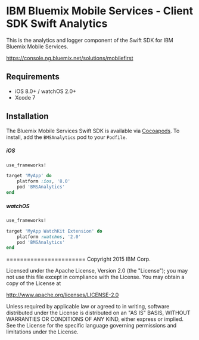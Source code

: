 IBM Bluemix Mobile Services - Client SDK Swift Analytics
===================================================

This is the analytics and logger component of the Swift SDK for IBM Bluemix Mobile Services. 

https://console.ng.bluemix.net/solutions/mobilefirst


## Requirements
* iOS 8.0+ / watchOS 2.0+
* Xcode 7


## Installation
The Bluemix Mobile Services Swift SDK is available via [Cocoapods](http://cocoapods.org/). 
To install, add the `BMSAnalytics` pod to your `Podfile`.

##### iOS
```ruby
use_frameworks!

target 'MyApp' do
    platform :ios, '8.0'
    pod 'BMSAnalytics'
end
```

##### watchOS
```ruby
use_frameworks!

target 'MyApp WatchKit Extension' do
    platform :watchos, '2.0'
    pod 'BMSAnalytics'
end
```


=======================
Copyright 2015 IBM Corp.

Licensed under the Apache License, Version 2.0 (the "License");
you may not use this file except in compliance with the License.
You may obtain a copy of the License at

http://www.apache.org/licenses/LICENSE-2.0

Unless required by applicable law or agreed to in writing, software
distributed under the License is distributed on an "AS IS" BASIS,
WITHOUT WARRANTIES OR CONDITIONS OF ANY KIND, either express or implied.
See the License for the specific language governing permissions and
limitations under the License.
